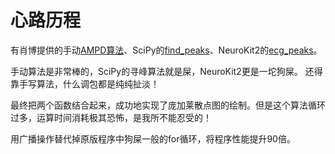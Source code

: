 # 心路历程

有肖博提供的手动[AMPD算法](https://zhuanlan.zhihu.com/p/549588865)、SciPy的[find_peaks](https://docs.scipy.org/doc/scipy/reference/generated/scipy.signal.find_peaks.html)、NeuroKit2的[ecg_peaks](https://neuropsychology.github.io/NeuroKit/functions/ecg.html)。

手动算法是非常棒的，SciPy的寻峰算法就是屎，NeuroKit2更是一坨狗屎。
还得靠手写算法，什么调包都是纯纯扯淡！

最终把两个函数结合起来，成功地实现了庞加莱散点图的绘制。但是这个算法循环过多，运算时间消耗极其恐怖，是我所不能忍受的！

用广播操作替代掉原版程序中狗屎一般的for循环，将程序性能提升90倍。
